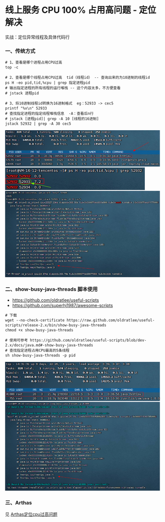 # 线上服务 CPU 100% 占用高问题 - 定位解决

实战：定位异常线程及具体代码行

### 一、传统方式

```shell
# 1、查看是哪个进程占用CPU过高
top -c

# 2、查看是哪个线程占用CPU过高  tid（线程id） -- 查询出来的为10进制的线程id
ps H -eo pid,tid,%cpu | grep 指定进程pid
# 输出指定进程的所有线程的运行堆栈 -- 这个内容太多，不方便查看
# jstack 进程pid

# 3、将10进制线程id转换为16进制格式  eg：52933 -> cec5
printf "%x\n" 52933
# 查找指定进程的指定线程堆栈信息  -A：查看后n行
# jstack [进程pid]| grep -A 10 [线程的16进制]
jstack 52932 | grep -A 30 cec5
```

![](./images/18-线上服务CPU占用高问题-定位解决-1689746431195.png)
![](./images/18-线上服务CPU占用高问题-定位解决-1689746438622.png)
![](./images/18-线上服务CPU占用高问题-定位解决-1689746446440.png)

### 二、show-busy-java-threads 脚本使用

- https://github.com/oldratlee/useful-scripts
- https://github.com/superhj1987/awesome-scripts

```shell
# 下载
wget --no-check-certificate https://raw.github.com/oldratlee/useful-scripts/release-2.x/bin/show-busy-java-threads
chmod +x show-busy-java-threads

# 使用可参考 https://github.com/oldratlee/useful-scripts/blob/dev-2.x/docs/java.md#-show-busy-java-threads
# 查找指定进程占用CPU最高的5条线程
sh show-busy-java-threads -p pid
```

![](./images/18-线上服务CPU占用高问题-定位解决-1689748312327.png)
![](./images/18-线上服务CPU占用高问题-定位解决-1689748353013.png)

### 三、Arthas

见 [Arthas定位cpu过高问题](../../../Java/09-中间件工具/02-Arthas/doc/11-cpu过高.md)
